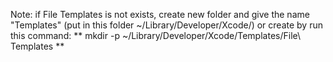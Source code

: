 Note:
if File Templates is not exists, create new folder and give the name "Templates" (put in this folder ~/Library/Developer/Xcode/) or create by run this command: ** mkdir -p ~/Library/Developer/Xcode/Templates/File\ Templates **

